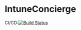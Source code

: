 # IntuneConcierge
CI/CD:[![Build Status](https://dev.azure.com/nicolonsky/ModernWorkplaceTools/_apis/build/status/nicolonsky.IntuneConcierge?branchName=master)](https://dev.azure.com/nicolonsky/ModernWorkplaceTools/_build/latest?definitionId=2&branchName=master)

